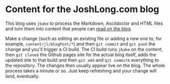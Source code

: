 # Content for the JoshLong.com blog 

This blog uses `jbake` to process the Markdown, Asciidoctor and HTML files and turn them into content that people can [read on the blog](http://joshlong.com). 

Make a change (such as editing an existing file or adding a new one to, for example, `content/jl/blogPost/*`) and then `git commit` and `git push` the change and you'll trigger a CI build. The CI build runs `jbake` on the content, then `git clone`s the Github pages site for the actual blog itself, adds the updated site to that build and then `git add` and `git commit`s everything to the repository. The changes then usually appear live on the blog. The whole process takes a minute or so. Just keep refreshing and your change will land, eventually.



